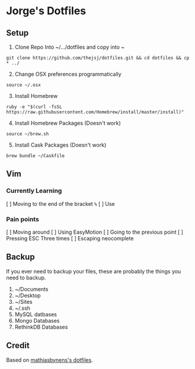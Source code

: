 # Jorge's Dotfiles

## Setup

1. Clone Repo Into ~/.../dotfiles and copy into ~

```
git clone https://github.com/thejsj/dotfiles.git && cd dotfiles && cp * ../
```

2. Change OSX preferences programmatically

```
source ~/.osx
```

3. Install Homebrew

```
ruby -e "$(curl -fsSL https://raw.githubusercontent.com/Homebrew/install/master/install)"
```

4. Install Homebrew Packages (Doesn't work)

```
source ~/brew.sh
```

5. Install Cask Packages (Doesn't work)

```
brew bundle ~/Caskfile
```

## Vim

### Currently Learning

[ ] Moving to the end of the bracket `%`
[ ] Use <Leader><Leader>

### Pain points

[ ] Moving around
 [ ] Using EasyMotion
 [ ] Going to the previous point
[ ] Pressing ESC Three times
[ ] Escaping neocomplete

## Backup

If you ever need to backup your files, these are probably the things you need to backup.

1. ~/Documents
2. ~/Desktop
3. ~/Sites
4. ~/.ssh
5. MySQL datbases
6. Mongo Databases
7. RethinkDB Databases
 
## Credit
Based on [mathiasbynens's dotfiles](https://github.com/mathiasbynens/dotfiles).
